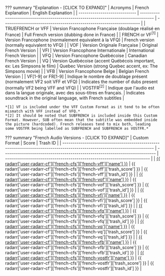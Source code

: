 ??? summary "Explanation - [CLICK TO EXPAND]"
    | Acronyms                      | French Explanation                                                                    | English Explanation                                                   |
    | ----------------------------- | ------------------------------------------------------------------------------------- | --------------------------------------------------------------------- |
    | TRUEFRENCH or VFF             | Version Francophone Française (doublage réalisé en France)                            | Full French version (dubbing done in France)                          |
    | FRENCH or VF<sup>[1]</sup>    | Version Francophone (normalement equivalent à la VFQ)                                 | French version (normally equivalent to VFQ)                           |
    | VOF                           | Version Originale Française                                                           | Original French Version                                               |
    | VFI                           | Version Francophone Internationale                                                    | International French Version                                          |
    | VFQ                           | Version Francophone Québécoise                                                        | Canadian French Version                                               |
    | VQ                            | Version Québécoise (accent Québécois important, ex: Les Simpsons le film)             | Quebec Version (strong Quebec accent, ex: The Simpsons movie)         |
    | VFB                           | Version Francophone Belge                                                             | Belgian French Version                                                |
    | VF[1-9] or FR[1-9]            | Indique le nombre de doublage présent (normalement VF2 soit VFF et VFQ)               | Indicates the number of dubs present (normally VF2 being VFF and VFQ) |
    | VOSTFR<sup>[2]</sup>          | Indique que l'audio est dans la langue originale, avec des sous-titres en français.   | Indicates soundtrack in the original language, with French subtitles  |

    *[1] VF is included under the VFF Custom Format as it tend to be often mismatch with VFF instead of VFQ.*
    *[2] It should be noted that SUBFRENCH is included inside this Custom Format. However, SUB often mean that the subtitle was embedded inside the picture (hardcoded). French releases tend to mix both, leading some VOSTFR being labelled as SUBFRENCH and SUBFRENCH as VOSTFR.*

??? summary "French Audio Versions - [CLICK TO EXPAND]"
    | Custom Format                                                                                                                | Score                                                                         | Trash ID                                                                  |
    | ---------------------------------------------------------------------------------------------------------------------------- | ----------------------------------------------------------------------------- | ------------------------------------------------------------------------- |
    | [{{ radarr['user-radarr-cf']['french-cfs']['french-vff']['name'] }}](/Radarr/Radarr-collection-of-custom-formats/#vff)       | {{ radarr['user-radarr-cf']['french-cfs']['french-vff']['trash_score'] }}     | {{ radarr['user-radarr-cf']['french-cfs']['french-vff']['trash_id'] }}    |
    | [{{ radarr['user-radarr-cf']['french-cfs']['french-vof']['name'] }}](/Radarr/Radarr-collection-of-custom-formats/#vof)       | {{ radarr['user-radarr-cf']['french-cfs']['french-vof']['trash_score'] }}     | {{ radarr['user-radarr-cf']['french-cfs']['french-vof']['trash_id'] }}    |
    | [{{ radarr['user-radarr-cf']['french-cfs']['french-vfi']['name'] }}](/Radarr/Radarr-collection-of-custom-formats/#vfi)       | {{ radarr['user-radarr-cf']['french-cfs']['french-vfi']['trash_score'] }}     | {{ radarr['user-radarr-cf']['french-cfs']['french-vfi']['trash_id'] }}    |
    | [{{ radarr['user-radarr-cf']['french-cfs']['french-vfq']['name'] }}](/Radarr/Radarr-collection-of-custom-formats/#vfq)       | {{ radarr['user-radarr-cf']['french-cfs']['french-vfq']['trash_score'] }}     | {{ radarr['user-radarr-cf']['french-cfs']['french-vfq']['trash_id'] }}    |
    | [{{ radarr['user-radarr-cf']['french-cfs']['french-vq']['name'] }}](/Radarr/Radarr-collection-of-custom-formats/#vq)         | {{ radarr['user-radarr-cf']['french-cfs']['french-vq']['trash_score'] }}      | {{ radarr['user-radarr-cf']['french-cfs']['french-vq']['trash_id'] }}     |
    | [{{ radarr['user-radarr-cf']['french-cfs']['french-vfb']['name'] }}](/Radarr/Radarr-collection-of-custom-formats/#vfb)       | {{ radarr['user-radarr-cf']['french-cfs']['french-vfb']['trash_score'] }}     | {{ radarr['user-radarr-cf']['french-cfs']['french-vfb']['trash_id'] }}    |
    | [{{ radarr['user-radarr-cf']['french-cfs']['french-vostfr']['name'] }}](/Radarr/Radarr-collection-of-custom-formats/#vostfr) | {{ radarr['user-radarr-cf']['french-cfs']['french-vostfr']['trash_score'] }}  | {{ radarr['user-radarr-cf']['french-cfs']['french-vostfr']['trash_id'] }} |
